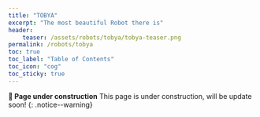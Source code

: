 ```yaml
---
title: "TOBYA"
excerpt: "The most beautiful Robot there is"
header: 
    teaser: /assets/robots/tobya/tobya-teaser.png
permalink: /robots/tobya
toc: true
toc_label: "Table of Contents"
toc_icon: "cog"
toc_sticky: true
---
```


**:construction: Page under construction** This page is under construction, will be update soon!
{: .notice--warning}
